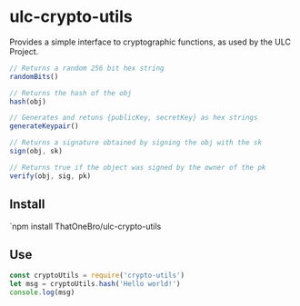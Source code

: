 # ulc-crypto-utils

Provides a simple interface to cryptographic functions, as used by the ULC Project.

```JavaScript
// Returns a random 256 bit hex string
randomBits()

// Returns the hash of the obj
hash(obj)

// Generates and retuns {publicKey, secretKey} as hex strings
generateKeypair()

// Returns a signature obtained by signing the obj with the sk
sign(obj, sk)

// Returns true if the object was signed by the owner of the pk
verify(obj, sig, pk)
```

## Install

`npm install ThatOneBro/ulc-crypto-utils

## Use

```JavaScript
const cryptoUtils = require('crypto-utils')
let msg = cryptoUtils.hash('Hello world!')
console.log(msg)
```
